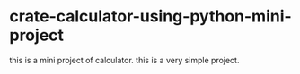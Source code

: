 # crate-calculator-using-python-mini-project
this is a mini project of calculator. this is a very simple project. 
